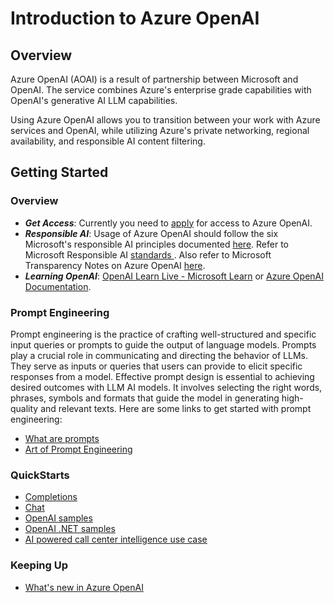 # Introduction to Azure OpenAI

## Overview

Azure OpenAI (AOAI) is a result of partnership between Microsoft and OpenAI. The service combines Azure's enterprise grade capabilities with OpenAI's generative AI LLM capabilities.

Using Azure OpenAI allows you to transition between your work with Azure services and OpenAI, while utilizing Azure's private networking, regional availability, and responsible AI content filtering.

## Getting Started

### Overview

- **_Get Access_**: Currently you need to [apply](https://customervoice.microsoft.com/Pages/ResponsePage.aspx?id=v4j5cvGGr0GRqy180BHbR7en2Ais5pxKtso_Pz4b1_xUOFA5Qk1UWDRBMjg0WFhPMkIzTzhKQ1dWNyQlQCN0PWcu) for access to Azure OpenAI.
- **_Responsible AI_**: Usage of Azure OpenAI should follow the six Microsoft's responsible AI principles documented [here](https://learn.microsoft.com/en-us/azure/machine-learning/concept-responsible-ai?view=azureml-api-2). Refer to Microsoft Responsible AI [standards ](https://www.microsoft.com/en-us/ai/principles-and-approach). Also refer to Microsoft Transparency Notes on Azure OpenAI [here](https://learn.microsoft.com/en-us/legal/cognitive-services/openai/transparency-note?tabs=text).
- **_Learning OpenAI_**: [OpenAI Learn Live - Microsoft Learn](https://learn.microsoft.com/en-us/users/kimberlm/collections/ke7xh43zn1w0k7?WT.mc_id=learnlive-2023228AFT) or [Azure OpenAI Documentation](https://learn.microsoft.com/en-us/azure/ai-services/openai/).

### Prompt Engineering

Prompt engineering is the practice of crafting well-structured and specific input queries or prompts to guide the output of language models. Prompts play a crucial role in communicating and directing the behavior of LLMs. They serve as inputs or queries that users can provide to elicit specific responses from a model. Effective prompt design is essential to achieving desired outcomes with LLM AI models. It involves selecting the right words, phrases, symbols and formats that guide the model in generating high-quality and relevant texts. Here are some links to get started with prompt engineering: 

- [What are prompts](https://learn.microsoft.com/en-us/semantic-kernel/prompt-engineering/)
- [Art of Prompt Engineering](https://www.youtube.com/watch?v=RxL1i6JKggg)

### QuickStarts

- [Completions](https://learn.microsoft.com/en-us/azure/ai-services/openai/quickstart?tabs=command-line&pivots=programming-language-csharp)
- [Chat](https://learn.microsoft.com/en-us/azure/ai-services/openai/chatgpt-quickstart?tabs=command-line&pivots=programming-language-csharp)
- [OpenAI samples](https://github.com/Azure-Samples/openai)
- [OpenAI .NET samples](https://github.com/Azure-Samples/openai-dotnet-samples)
- [AI powered call center intelligence use case](https://github.com/amulchapla/AI-Powered-Call-Center-Intelligence)

### Keeping Up

- [What's new in Azure OpenAI](https://learn.microsoft.com/en-us/azure/ai-services/openai/whats-new)